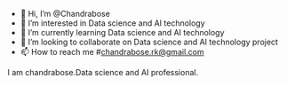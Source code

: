 - 👋 Hi, I’m @Chandrabose
- 👀 I’m interested in Data science and AI technology
- 🌱 I’m currently learning Data science and AI technology
- 💞️ I’m looking to collaborate on Data science and AI technology project
- 📫 How to reach me #chandrabose.rk@gmail.com

<!---
xbbj6by/xbbj6by is a ✨ special ✨ repository because its `README.md` (this file) appears on your GitHub profile.
You can click the Preview link to take a look at your changes.
--->I am chandrabose.Data science and AI professional.
